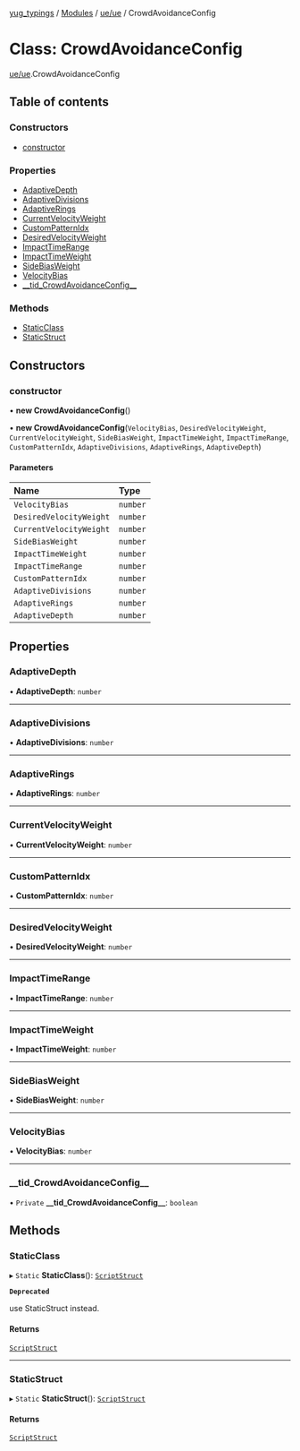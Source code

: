 [yug_typings](../README.md) / [Modules](../modules.md) / [ue/ue](../modules/ue_ue.md) / CrowdAvoidanceConfig

# Class: CrowdAvoidanceConfig

[ue/ue](../modules/ue_ue.md).CrowdAvoidanceConfig

## Table of contents

### Constructors

- [constructor](ue_ue.CrowdAvoidanceConfig.md#constructor)

### Properties

- [AdaptiveDepth](ue_ue.CrowdAvoidanceConfig.md#adaptivedepth)
- [AdaptiveDivisions](ue_ue.CrowdAvoidanceConfig.md#adaptivedivisions)
- [AdaptiveRings](ue_ue.CrowdAvoidanceConfig.md#adaptiverings)
- [CurrentVelocityWeight](ue_ue.CrowdAvoidanceConfig.md#currentvelocityweight)
- [CustomPatternIdx](ue_ue.CrowdAvoidanceConfig.md#custompatternidx)
- [DesiredVelocityWeight](ue_ue.CrowdAvoidanceConfig.md#desiredvelocityweight)
- [ImpactTimeRange](ue_ue.CrowdAvoidanceConfig.md#impacttimerange)
- [ImpactTimeWeight](ue_ue.CrowdAvoidanceConfig.md#impacttimeweight)
- [SideBiasWeight](ue_ue.CrowdAvoidanceConfig.md#sidebiasweight)
- [VelocityBias](ue_ue.CrowdAvoidanceConfig.md#velocitybias)
- [\_\_tid\_CrowdAvoidanceConfig\_\_](ue_ue.CrowdAvoidanceConfig.md#__tid_crowdavoidanceconfig__)

### Methods

- [StaticClass](ue_ue.CrowdAvoidanceConfig.md#staticclass)
- [StaticStruct](ue_ue.CrowdAvoidanceConfig.md#staticstruct)

## Constructors

### constructor

• **new CrowdAvoidanceConfig**()

• **new CrowdAvoidanceConfig**(`VelocityBias`, `DesiredVelocityWeight`, `CurrentVelocityWeight`, `SideBiasWeight`, `ImpactTimeWeight`, `ImpactTimeRange`, `CustomPatternIdx`, `AdaptiveDivisions`, `AdaptiveRings`, `AdaptiveDepth`)

#### Parameters

| Name | Type |
| :------ | :------ |
| `VelocityBias` | `number` |
| `DesiredVelocityWeight` | `number` |
| `CurrentVelocityWeight` | `number` |
| `SideBiasWeight` | `number` |
| `ImpactTimeWeight` | `number` |
| `ImpactTimeRange` | `number` |
| `CustomPatternIdx` | `number` |
| `AdaptiveDivisions` | `number` |
| `AdaptiveRings` | `number` |
| `AdaptiveDepth` | `number` |

## Properties

### AdaptiveDepth

• **AdaptiveDepth**: `number`

___

### AdaptiveDivisions

• **AdaptiveDivisions**: `number`

___

### AdaptiveRings

• **AdaptiveRings**: `number`

___

### CurrentVelocityWeight

• **CurrentVelocityWeight**: `number`

___

### CustomPatternIdx

• **CustomPatternIdx**: `number`

___

### DesiredVelocityWeight

• **DesiredVelocityWeight**: `number`

___

### ImpactTimeRange

• **ImpactTimeRange**: `number`

___

### ImpactTimeWeight

• **ImpactTimeWeight**: `number`

___

### SideBiasWeight

• **SideBiasWeight**: `number`

___

### VelocityBias

• **VelocityBias**: `number`

___

### \_\_tid\_CrowdAvoidanceConfig\_\_

• `Private` **\_\_tid\_CrowdAvoidanceConfig\_\_**: `boolean`

## Methods

### StaticClass

▸ `Static` **StaticClass**(): [`ScriptStruct`](ue_ue.ScriptStruct.md)

**`Deprecated`**

use StaticStruct instead.

#### Returns

[`ScriptStruct`](ue_ue.ScriptStruct.md)

___

### StaticStruct

▸ `Static` **StaticStruct**(): [`ScriptStruct`](ue_ue.ScriptStruct.md)

#### Returns

[`ScriptStruct`](ue_ue.ScriptStruct.md)
